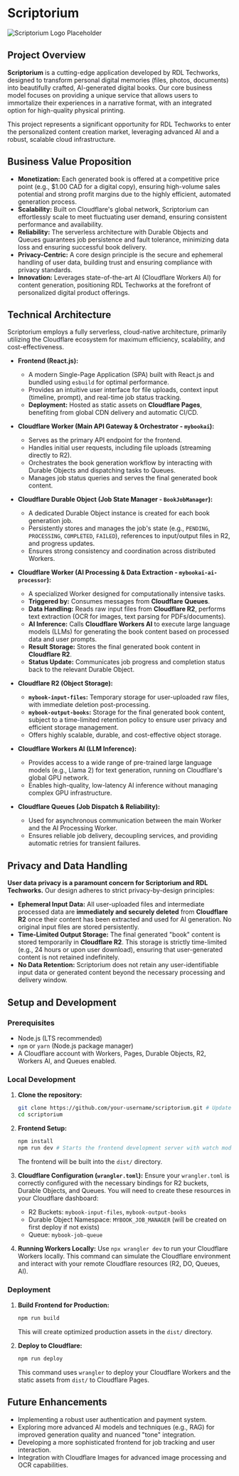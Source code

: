# Scriptorium

![Scriptorium Logo Placeholder](public/assets/scriptorium_logo.png)

## Project Overview

**Scriptorium** is a cutting-edge application developed by RDL Techworks, designed to transform personal digital memories (files, photos, documents) into beautifully crafted, AI-generated digital books. Our core business model focuses on providing a unique service that allows users to immortalize their experiences in a narrative format, with an integrated option for high-quality physical printing.

This project represents a significant opportunity for RDL Techworks to enter the personalized content creation market, leveraging advanced AI and a robust, scalable cloud infrastructure.

## Business Value Proposition

*   **Monetization:** Each generated book is offered at a competitive price point (e.g., $1.00 CAD for a digital copy), ensuring high-volume sales potential and strong profit margins due to the highly efficient, automated generation process.
*   **Scalability:** Built on Cloudflare's global network, Scriptorium can effortlessly scale to meet fluctuating user demand, ensuring consistent performance and availability.
*   **Reliability:** The serverless architecture with Durable Objects and Queues guarantees job persistence and fault tolerance, minimizing data loss and ensuring successful book delivery.
*   **Privacy-Centric:** A core design principle is the secure and ephemeral handling of user data, building trust and ensuring compliance with privacy standards.
*   **Innovation:** Leverages state-of-the-art AI (Cloudflare Workers AI) for content generation, positioning RDL Techworks at the forefront of personalized digital product offerings.

## Technical Architecture

Scriptorium employs a fully serverless, cloud-native architecture, primarily utilizing the Cloudflare ecosystem for maximum efficiency, scalability, and cost-effectiveness.

*   **Frontend (React.js):**
    *   A modern Single-Page Application (SPA) built with React.js and bundled using `esbuild` for optimal performance.
    *   Provides an intuitive user interface for file uploads, context input (timeline, prompt), and real-time job status tracking.
    *   **Deployment:** Hosted as static assets on **Cloudflare Pages**, benefiting from global CDN delivery and automatic CI/CD.

*   **Cloudflare Worker (Main API Gateway & Orchestrator - `mybookai`):**
    *   Serves as the primary API endpoint for the frontend.
    *   Handles initial user requests, including file uploads (streaming directly to R2).
    *   Orchestrates the book generation workflow by interacting with Durable Objects and dispatching tasks to Queues.
    *   Manages job status queries and serves the final generated book content.

*   **Cloudflare Durable Object (Job State Manager - `BookJobManager`):**
    *   A dedicated Durable Object instance is created for each book generation job.
    *   Persistently stores and manages the job's state (e.g., `PENDING`, `PROCESSING`, `COMPLETED`, `FAILED`), references to input/output files in R2, and progress updates.
    *   Ensures strong consistency and coordination across distributed Workers.

*   **Cloudflare Worker (AI Processing & Data Extraction - `mybookai-ai-processor`):**
    *   A specialized Worker designed for computationally intensive tasks.
    *   **Triggered by:** Consumes messages from **Cloudflare Queues**.
    *   **Data Handling:** Reads raw input files from **Cloudflare R2**, performs text extraction (OCR for images, text parsing for PDFs/documents).
    *   **AI Inference:** Calls **Cloudflare Workers AI** to execute large language models (LLMs) for generating the book content based on processed data and user prompts.
    *   **Result Storage:** Stores the final generated book content in **Cloudflare R2**.
    *   **Status Update:** Communicates job progress and completion status back to the relevant Durable Object.

*   **Cloudflare R2 (Object Storage):**
    *   **`mybook-input-files`:** Temporary storage for user-uploaded raw files, with immediate deletion post-processing.
    *   **`mybook-output-books`:** Storage for the final generated book content, subject to a time-limited retention policy to ensure user privacy and efficient storage management.
    *   Offers highly scalable, durable, and cost-effective object storage.

*   **Cloudflare Workers AI (LLM Inference):**
    *   Provides access to a wide range of pre-trained large language models (e.g., Llama 2) for text generation, running on Cloudflare's global GPU network.
    *   Enables high-quality, low-latency AI inference without managing complex GPU infrastructure.

*   **Cloudflare Queues (Job Dispatch & Reliability):**
    *   Used for asynchronous communication between the main Worker and the AI Processing Worker.
    *   Ensures reliable job delivery, decoupling services, and providing automatic retries for transient failures.

## Privacy and Data Handling

**User data privacy is a paramount concern for Scriptorium and RDL Techworks.** Our design adheres to strict privacy-by-design principles:

*   **Ephemeral Input Data:** All user-uploaded files and intermediate processed data are **immediately and securely deleted** from **Cloudflare R2** once their content has been extracted and used for AI generation. No original input files are stored persistently.
*   **Time-Limited Output Storage:** The final generated "book" content is stored temporarily in **Cloudflare R2**. This storage is strictly time-limited (e.g., 24 hours or upon user download), ensuring that user-generated content is not retained indefinitely.
*   **No Data Retention:** Scriptorium does not retain any user-identifiable input data or generated content beyond the necessary processing and delivery window.

## Setup and Development

### Prerequisites

*   Node.js (LTS recommended)
*   `npm` or `yarn` (Node.js package manager)
*   A Cloudflare account with Workers, Pages, Durable Objects, R2, Workers AI, and Queues enabled.

### Local Development

1.  **Clone the repository:**
    ```bash
    git clone https://github.com/your-username/scriptorium.git # Update with actual repo URL
    cd scriptorium
    ```

2.  **Frontend Setup:**
    ```bash
    npm install
    npm run dev # Starts the frontend development server with watch mode
    ```
    The frontend will be built into the `dist/` directory.

3.  **Cloudflare Configuration (`wrangler.toml`):**
    Ensure your `wrangler.toml` is correctly configured with the necessary bindings for R2 buckets, Durable Objects, and Queues. You will need to create these resources in your Cloudflare dashboard:
    *   R2 Buckets: `mybook-input-files`, `mybook-output-books`
    *   Durable Object Namespace: `MYBOOK_JOB_MANAGER` (will be created on first deploy if not exists)
    *   Queue: `mybook-job-queue`

4.  **Running Workers Locally:**
    Use `npx wrangler dev` to run your Cloudflare Workers locally. This command can simulate the Cloudflare environment and interact with your remote Cloudflare resources (R2, DO, Queues, AI).

### Deployment

1.  **Build Frontend for Production:**
    ```bash
    npm run build
    ```
    This will create optimized production assets in the `dist/` directory.

2.  **Deploy to Cloudflare:**
    ```bash
    npm run deploy
    ```
    This command uses `wrangler` to deploy your Cloudflare Workers and the static assets from `dist/` to Cloudflare Pages.

## Future Enhancements

*   Implementing a robust user authentication and payment system.
*   Exploring more advanced AI models and techniques (e.g., RAG) for improved generation quality and nuanced "tone" integration.
*   Developing a more sophisticated frontend for job tracking and user interaction.
*   Integration with Cloudflare Images for advanced image processing and OCR capabilities.